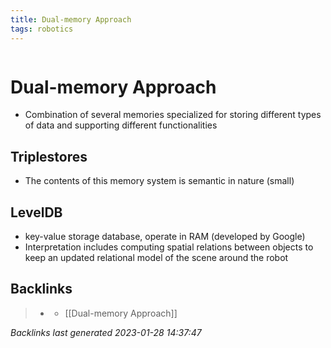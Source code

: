 ```yaml
---
title: Dual-memory Approach
tags: robotics
---
```

```toc
```
# Dual-memory Approach
- Combination of several memories specialized for storing different types of data and supporting different functionalities

## Triplestores
- The contents of this memory system is semantic in nature (small)

## LevelDB
- key-value storage database, operate in RAM (developed by Google)
- Interpretation includes computing spatial relations between objects to keep an updated relational model of the scene around the robot

## Backlinks

> - [](journals/2022-11-03.md)
>   - [[Dual-memory Approach]]

_Backlinks last generated 2023-01-28 14:37:47_
